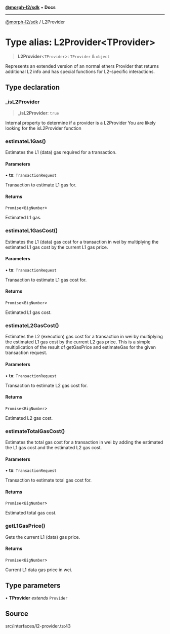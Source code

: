 [**@morph-l2/sdk**](../globals.md) • **Docs**

***

[@morph-l2/sdk](../globals.md) / L2Provider

# Type alias: L2Provider\<TProvider\>

> **L2Provider**\<`TProvider`\>: `TProvider` & `object`

Represents an extended version of an normal ethers Provider that returns additional L2 info and
has special functions for L2-specific interactions.

## Type declaration

### \_isL2Provider

> **\_isL2Provider**: `true`

Internal property to determine if a provider is a L2Provider
You are likely looking for the isL2Provider function

### estimateL1Gas()

Estimates the L1 (data) gas required for a transaction.

#### Parameters

• **tx**: `TransactionRequest`

Transaction to estimate L1 gas for.

#### Returns

`Promise`\<`BigNumber`\>

Estimated L1 gas.

### estimateL1GasCost()

Estimates the L1 (data) gas cost for a transaction in wei by multiplying the estimated L1 gas
cost by the current L1 gas price.

#### Parameters

• **tx**: `TransactionRequest`

Transaction to estimate L1 gas cost for.

#### Returns

`Promise`\<`BigNumber`\>

Estimated L1 gas cost.

### estimateL2GasCost()

Estimates the L2 (execution) gas cost for a transaction in wei by multiplying the estimated L1
gas cost by the current L2 gas price. This is a simple multiplication of the result of
getGasPrice and estimateGas for the given transaction request.

#### Parameters

• **tx**: `TransactionRequest`

Transaction to estimate L2 gas cost for.

#### Returns

`Promise`\<`BigNumber`\>

Estimated L2 gas cost.

### estimateTotalGasCost()

Estimates the total gas cost for a transaction in wei by adding the estimated the L1 gas cost
and the estimated L2 gas cost.

#### Parameters

• **tx**: `TransactionRequest`

Transaction to estimate total gas cost for.

#### Returns

`Promise`\<`BigNumber`\>

Estimated total gas cost.

### getL1GasPrice()

Gets the current L1 (data) gas price.

#### Returns

`Promise`\<`BigNumber`\>

Current L1 data gas price in wei.

## Type parameters

• **TProvider** *extends* `Provider`

## Source

src/interfaces/l2-provider.ts:43
